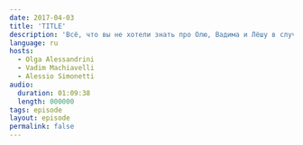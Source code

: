 ```yaml
---
date: 2017-04-03
title: 'TITLE'
description: 'Всё, что вы не хотели знать про Олю, Вадима и Лёшу в случайном выпуске. Ничего интересного, проходите мимо.'
language: ru
hosts:
  - Olga Alessandrini
  - Vadim Machiavelli
  - Alessio Simonetti
audio:
  duration: 01:09:38
  length: 000000
tags: episode
layout: episode
permalink: false
---
```

